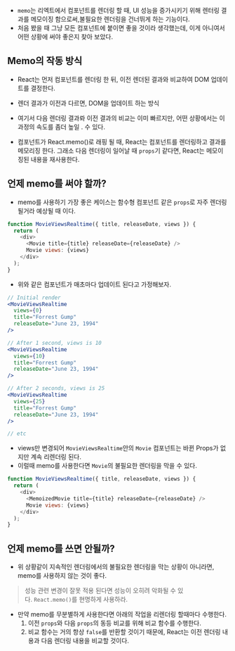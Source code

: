 - `memo`는 리엑트에서 컴포넌트를 렌더링 할 때, UI 성능을 증가시키기 위해 렌터링 결과를 메모이징 함으로써,불필요한 렌더링을 건너뛰게 하는 기능이다.
- 처음 봤을 때 그냥 모든 컴포넌트에 붙이면 좋을 것이라 생각했는데, 이게 아니여서 어떤 상황에 써야 좋은지 찾아 보았다.
## Memo의 작동 방식
- React는 먼저 컴포넌트를 렌더링 한 뒤, 이전 렌더된 결과와 비교하여 DOM 업데이트를 결정한다.
- 렌더 결과가 이전과 다르면, DOM을 업데이트 하는 방식
- 여기서 다음 렌더링 결과롸 이전 결과의 비교는 이미 빠르지만, 어떤 상황에서는 이 과정의 속도를 좀더 높일 . 수 있다.

- 컴포넌트가 React.memo()로 래핑 될 때, React는 컴포넌트를 렌더링하고 결과를 메모리징 한다. 그래소 다음 렌더링이 일어날 때 `props`기 같다면, React는 메모이징된 내용을 재사용한다.

## 언제 memo를 써야 할까?
- memo를 사용하기 가장 좋은 케이스는 함수형 컴포넌트 같은 `props`로 자주 렌더링 될거라 예상될 때 이다.
```js
function MovieViewsRealtime({ title, releaseDate, views }) {
  return (
    <div>
      <Movie title={title} releaseDate={releaseDate} />
      Movie views: {views}
    </div>
  );
}
```
- 위와 같은 컴포넌트가 매초마다 업데이트 된다고 가정해보자.
```jsx
// Initial render
<MovieViewsRealtime
  views={0}
  title="Forrest Gump"
  releaseDate="June 23, 1994"
/>

// After 1 second, views is 10
<MovieViewsRealtime
  views={10}
  title="Forrest Gump"
  releaseDate="June 23, 1994"
/>

// After 2 seconds, views is 25
<MovieViewsRealtime
  views={25}
  title="Forrest Gump"
  releaseDate="June 23, 1994"
/>

// etc
```
- views만 변경되어 `MovieViewsRealtime`안의 `Movie` 컴포넌트는 바뀐 Props가 없지만 계속 리렌더링 된다.
- 이럴때 memo를 사용한다면 `Movie`의 불필요한 렌더링을 막을 수 있다.

```js
function MovieViewsRealtime({ title, releaseDate, views }) {
  return (
    <div>
      <MemoizedMovie title={title} releaseDate={releaseDate} />
      Movie views: {views}
    </div>
  );
}
```

## 언제 memo를 쓰면 안될까?
- 위 상황같이 지속적인 렌더링에서의 불필요한 렌더링을 막는 상황이 아니라면, memo를 사용하지 않는 것이 좋다.
> 성능 관련 변경이 잘못 적용 된다면 성능이 오히려 악화될 수 있다. `React.memo()`를 현명하게 사용하라.

- 만약 memo를 무분별하게 사용한다면 아래의 작업을 리렌더링 할때마다 수행한다.
	1. 이전 `props`와 다음 `props`의 동등 비교를 위해 비교 함수를 수행한다.
	2. 비교 함수는 거의 항상 `false`를 반환할 것이기 때문에, React는 이전 렌더링 내용과 다음 렌더링 내용을 비교할 것이다.